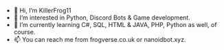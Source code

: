 - 👋 Hi, I’m KillerFrog11
- 👀 I’m interested in Python, Discord Bots & Game development.
- 🌱 I’m currently learning C#, SQL, HTML & JAVA, PHP, Python as well, of course.
- 📫 You can reach me from frogverse.co.uk or nanoidbot.xyz.

<!---
KillerFrog11/KillerFrog11 is a ✨ special ✨ repository because its `README.md` (this file) appears on your GitHub profile.
You can click the Preview link to take a look at your changes.

GitHub is right, Frog is special.
--->
